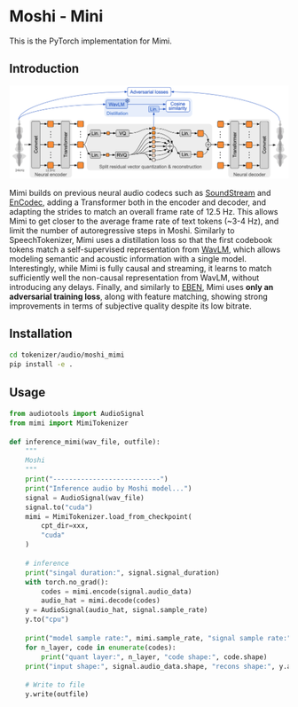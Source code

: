 # Moshi - Mini

This is the PyTorch implementation for Mimi.

## Introduction

<p align="center">
<img src="./mimi.png" alt="Schema representing the structure of Mimi, our proposed neural codec. Mimi contains a Transformer
in both its encoder and decoder, and achieves a frame rate closer to that of text tokens. This allows us to reduce
the number of auto-regressive steps taken by Moshi, thus reducing the latency of the model."
width="800px"></p>

Mimi builds on previous neural audio codecs such as [SoundStream](https://arxiv.org/abs/2107.03312)
and [EnCodec](https://github.com/facebookresearch/encodec), adding a Transformer both in the encoder and decoder,
and adapting the strides to match an overall frame rate of 12.5 Hz. This allows Mimi to get closer to the
average frame rate of text tokens (~3-4 Hz), and limit the number of autoregressive steps in Moshi.
Similarly to SpeechTokenizer, Mimi uses a distillation loss so that the first codebook tokens match
a self-supervised representation from [WavLM](https://arxiv.org/abs/2110.13900), which allows modeling semantic and acoustic information with a single model. Interestingly, while Mimi is fully causal and streaming, it learns to match sufficiently well the non-causal
representation from WavLM, without introducing any delays. Finally, and similarly to [EBEN](https://arxiv.org/pdf/2210.14090),
Mimi uses **only an adversarial training loss**, along with feature matching, showing strong improvements in terms of
subjective quality despite its low bitrate.

## Installation

```bash
cd tokenizer/audio/moshi_mimi
pip install -e .
```

## Usage

```python
from audiotools import AudioSignal
from mimi import MimiTokenizer

def inference_mimi(wav_file, outfile):
    """
    Moshi
    """
    print("---------------------------")
    print("Inference audio by Moshi model...")
    signal = AudioSignal(wav_file)
    signal.to("cuda")
    mimi = MimiTokenizer.load_from_checkpoint(
        cpt_dir=xxx,
        "cuda"
    )

    # inference
    print("singal duration:", signal.signal_duration)
    with torch.no_grad():
        codes = mimi.encode(signal.audio_data)
        audio_hat = mimi.decode(codes)
    y = AudioSignal(audio_hat, signal.sample_rate)
    y.to("cpu")

    print("model sample rate:", mimi.sample_rate, "signal sample rate:", signal.sample_rate, "frame_rate: ", mimi.frame_rate, "frame size:", int(mimi.sample_rate / mimi.frame_rate))
    for n_layer, code in enumerate(codes):
        print("quant layer:", n_layer, "code shape:", code.shape)
    print("input shape:", signal.audio_data.shape, "recons shape:", y.audio_data.shape)

    # Write to file
    y.write(outfile)
```
